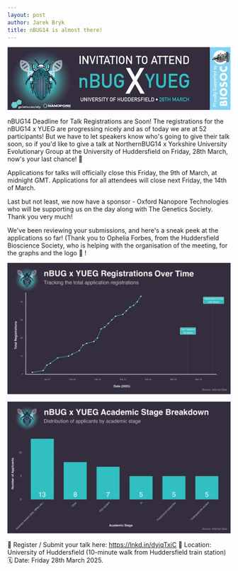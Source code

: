 ```yaml
---
layout: post
author: Jarek Bryk
title: nBUG14 is almost there!
---
```


![nBUG14 banner](https://github.com/NorthernBUG/northernbug.github.io/blob/master/assets/nbug14_invite.jpeg?raw=true)
  
nBUG14 Deadline for Talk Registrations are Soon! The registrations for the nBUG14 x YUEG are progressing nicely and as of today we are at 52 participants! But we have to let speakers know who's going to give their talk soon, so if you'd like to give a talk at NorthernBUG14 x Yorkshire University Evolutionary Group at the University of Huddersfield on Friday, 28th March, now's your last chance! 🎤

Applications for talks will officially close this Friday, the 9th of March, at midnight GMT. Applications for all attendees will close next Friday, the 14th of March.
 
Last but not least, we now have a sponsor - Oxford Nanopore Technologies who will be supporting us on the day along with The Genetics Society. Thank you very much!

We've been reviewing your submissions, and here's a sneak peek at the applications so far! (Thank you to Ophelia Forbes, from the Huddersfield Bioscience Society, who is helping with the organisation of the meeting, for the graphs and the logo 💪 !

![Registrations to nBUG14 over time](https://github.com/NorthernBUG/northernbug.github.io/blob/master/assets/NEW_LINKEDIN%20GRAPH%201.png?raw=true)

![Career stage breakdown of nBUG14 registrations](https://github.com/NorthernBUG/northernbug.github.io/blob/master/assets/NEW_LINKEDIN%20GRAPH%202.png?raw=true)
                                                                                            
🔗 Register / Submit your talk here: https://lnkd.in/dyiqTxiC
📍 Location: University of Huddersfield (10-minute walk from Huddersfield train station)
🗓 Date: Friday 28th March 2025.


                                                                                            
